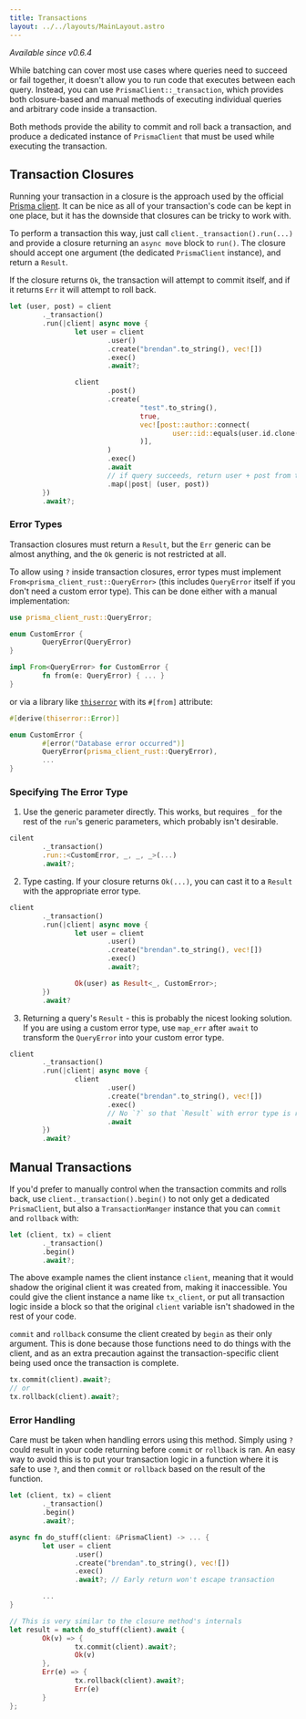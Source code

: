 ```yaml
---
title: Transactions
layout: ../../layouts/MainLayout.astro
---
```


_Available since v0.6.4_

While batching can cover most use cases where queries need to succeed or fail together,
it doesn't allow you to run code that executes between each query.
Instead, you can use `PrismaClient::_transaction`,
which provides both closure-based and manual methods of executing individual queries and arbitrary code inside a transaction.

Both methods provide the ability to commit and roll back a transaction,
and produce a dedicated instance of `PrismaClient` that must be used while executing the transaction.

## Transaction Closures

Running your transaction in a closure is the approach used by the official
[Prisma client](https://www.prisma.io/docs/concepts/components/prisma-client/transactions#interactive-transactions).
It can be nice as all of your transaction's code can be kept in one place,
but it has the downside that closures can be tricky to work with.

To perform a transaction this way,
just call `client._transaction().run(...)`
and provide a closure returning an `async move` block to `run()`.
The closure should accept one argument (the dedicated `PrismaClient` instance),
and return a `Result`.

If the closure returns `Ok`,
the transaction will attempt to commit itself,
and if it returns `Err` it will attempt to roll back.

```rust
let (user, post) = client
		._transaction()
		.run(|client| async move {
				let user = client
						.user()
						.create("brendan".to_string(), vec![])
						.exec()
						.await?;

				client
						.post()
						.create(
								"test".to_string(),
								true,
								vec![post::author::connect(
										user::id::equals(user.id.clone())
								)],
						)
						.exec()
						.await
						// if query succeeds, return user + post from transaction
						.map(|post| (user, post))
		})
		.await?;
```

### Error Types

Transaction closures must return a `Result`,
but the `Err` generic can be almost anything,
and the `Ok` generic is not restricted at all.

To allow using `?` inside transaction closures,
error types must implement `From<prisma_client_rust::QueryError>`
(this includes `QueryError` itself if you don't need a custom error type).
This can be done either with a manual implementation:

```rust
use prisma_client_rust::QueryError;

enum CustomError {
		QueryError(QueryError)
}

impl From<QueryError> for CustomError {
		fn from(e: QueryError) { ... }
}
```

or via a library like [`thiserror`](https://docs.rs/thiserror/latest/thiserror/) with its `#[from]` attribute:

```rust
#[derive(thiserror::Error)]

enum CustomError {
		#[error("Database error occurred")]
		QueryError(prisma_client_rust::QueryError),
		...
}
```

### Specifying The Error Type

1. Use the generic parameter directly. This works,
but requires `_` for the rest of the `run`'s generic parameters,
which probably isn't desirable.

```rust
cilent
		._transaction()
		.run::<CustomError, _, _, _>(...)
		.await?;
```
2. Type casting. If your closure returns `Ok(...)`,
you can cast it to a `Result` with the appropriate error type.

```rust
client
		._transaction()
		.run(|client| async move {
				let user = client
						.user()
						.create("brendan".to_string(), vec![])
						.exec()
						.await?;

				Ok(user) as Result<_, CustomError>;
		})
		.await?
```

3. Returning a query's `Result` -
this is probably the nicest looking solution.
If you are using a custom error type,
use `map_err` after `await` to transform the `QueryError` into your custom error type.

```rust
client
		._transaction()
		.run(|client| async move {
				client
						.user()
						.create("brendan".to_string(), vec![])
						.exec()
						// No `?` so that `Result` with error type is returned
						.await
		})
		.await?
```


## Manual Transactions

If you'd prefer to manually control when the transaction commits and rolls back,
use `client._transaction().begin()` to not only get a dedicated `PrismaClient`,
but also a `TransactionManger` instance that you can `commit` and `rollback` with:

```rust
let (client, tx) = client
		._transaction()
		.begin()
		.await?;
```

The above example names the client instance `client`,
meaning that it would shadow the original client it was created from,
making it inaccessible.
You could give the client instance a name like `tx_client`,
or put all transaction logic inside a block so that the original `client` variable
isn't shadowed in the rest of your code.

`commit` and `rollback` consume the client created by `begin` as their only argument.
This is done because those functions need to do things with the client,
and as an extra precaution against the transaction-specific client being used once the transaction is complete.

```rust
tx.commit(client).await?;
// or 
tx.rollback(client).await?;
```


### Error Handling

Care must be taken when handling errors using this method.
Simply using `?` could result in your code returning before `commit` or `rollback` is ran.
An easy way to avoid this is to put your transaction logic in a function where it is safe to use `?`,
and then `commit` or `rollback` based on the result of the function.
```rust
let (client, tx) = client
		._transaction()
		.begin()
		.await?;

async fn do_stuff(client: &PrismaClient) -> ... {
		let user = client
				.user()
				.create("brendan".to_string(), vec![])
				.exec()
				.await?; // Early return won't escape transaction

		...
}

// This is very similar to the closure method's internals
let result = match do_stuff(client).await {
		Ok(v) => {
				tx.commit(client).await?;
				Ok(v)
		},
		Err(e) => {
				tx.rollback(client).await?;
				Err(e)
		}
};
```
